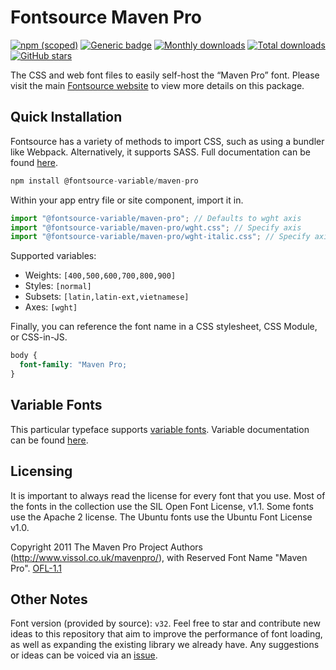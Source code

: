# Fontsource Maven Pro

[![npm (scoped)](https://img.shields.io/npm/v/@fontsource/maven-pro?color=brightgreen)](https://www.npmjs.com/package/@fontsource/maven-pro) [![Generic badge](https://img.shields.io/badge/fontsource-passing-brightgreen)](https://github.com/fontsource/fontsource) [![Monthly downloads](https://badgen.net/npm/dm/@fontsource/maven-pro)](https://github.com/fontsource/fontsource) [![Total downloads](https://badgen.net/npm/dt/@fontsource/maven-pro)](https://github.com/fontsource/fontsource) [![GitHub stars](https://img.shields.io/github/stars/fontsource/fontsource.svg?style=social&label=Star)](https://github.com/fontsource/fontsource/stargazers)

The CSS and web font files to easily self-host the “Maven Pro” font. Please visit the main [Fontsource website](https://fontsource.org/fonts/maven-pro) to view more details on this package.

## Quick Installation

Fontsource has a variety of methods to import CSS, such as using a bundler like Webpack. Alternatively, it supports SASS. Full documentation can be found [here](https://beta.fontsource.org/docs/getting-started/introduction).

```javascript
npm install @fontsource-variable/maven-pro
```

Within your app entry file or site component, import it in.

```javascript
import "@fontsource-variable/maven-pro"; // Defaults to wght axis
import "@fontsource-variable/maven-pro/wght.css"; // Specify axis
import "@fontsource-variable/maven-pro/wght-italic.css"; // Specify axis and style

```

Supported variables:
- Weights: `[400,500,600,700,800,900]`
- Styles: `[normal]`
- Subsets: `[latin,latin-ext,vietnamese]`
- Axes: `[wght]`

Finally, you can reference the font name in a CSS stylesheet, CSS Module, or CSS-in-JS.

```css
body {
  font-family: "Maven Pro;
}
```

## Variable Fonts

This particular typeface supports [variable fonts](https://developer.mozilla.org/en-US/docs/Web/CSS/CSS_Fonts/Variable_Fonts_Guide).
Variable documentation can be found [here](https://fontsource.org/docs/variable-fonts).

## Licensing
It is important to always read the license for every font that you use.
Most of the fonts in the collection use the SIL Open Font License, v1.1. Some fonts use the Apache 2 license. The Ubuntu fonts use the Ubuntu Font License v1.0.

Copyright 2011 The Maven Pro Project Authors (http://www.vissol.co.uk/mavenpro/), with Reserved Font Name "Maven Pro".
[OFL-1.1](http://scripts.sil.org/OFL)

## Other Notes
Font version (provided by source): `v32`.
Feel free to star and contribute new ideas to this repository that aim to improve the performance of font loading, as well as expanding the existing library we already have. Any suggestions or ideas can be voiced via an [issue](https://github.com/fontsource/fontsource/issues).